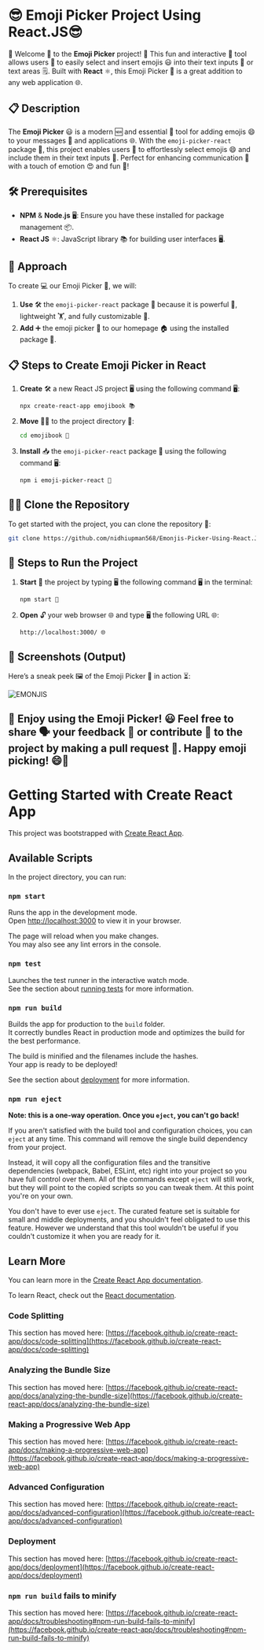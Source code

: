 # 😎 Emoji Picker Project Using React.JS😎

🎉 Welcome 🎉 to the **Emoji Picker** project! 🎨 This fun and interactive 🧩 tool allows users 👥 to easily select and insert emojis 😃 into their text inputs 📝 or text areas 🗒️. Built with **React** ⚛️, this Emoji Picker 🧩 is a great addition to any web application 🌐.

## 📋 Description

The **Emoji Picker** 😃 is a modern 🆕 and essential 💎 tool for adding emojis 😄 to your messages 💬 and applications 🌐. With the `emoji-picker-react` package 🧩, this project enables users 👥 to effortlessly select emojis 😄 and include them in their text inputs 📝. Perfect for enhancing communication 💬 with a touch of emotion 😍 and fun 🎉!

## 🛠️ Prerequisites

- **NPM** & **Node.js** 🖥️: Ensure you have these installed for package management 📦.
- **React JS** ⚛️: JavaScript library 📚 for building user interfaces 🖥️.

## 🚀 Approach

To create 💻 our Emoji Picker 🧩, we will:

1. **Use** 🛠️ the `emoji-picker-react` package 🧩 because it is powerful 💪, lightweight 🏋️, and fully customizable 🎨.
2. **Add** ➕ the emoji picker 🧩 to our homepage 🏠 using the installed package 🧩.

## 📋 Steps to Create Emoji Picker in React

1. **Create** 🛠️ a new React JS project 🖥️ using the following command 🖥️:

   ```bash
   npx create-react-app emojibook 📚
   ```

2. **Move** 🚶‍♂️ to the project directory 📂:

   ```bash
   cd emojibook 📂
   ```

3. **Install** 📥 the `emoji-picker-react` package 🧩 using the following command 🖥️:

   ```bash
   npm i emoji-picker-react 🧩
   ```

## 🧑‍💻 Clone the Repository

To get started with the project, you can clone the repository 📂:

```bash
git clone https://github.com/nidhiupman568/Emonjis-Picker-Using-React.JS.git
```

## 🚀 Steps to Run the Project

1. **Start** 🚀 the project by typing 🖥️ the following command 🖥️ in the terminal:

   ```bash
   npm start 🚀
   ```

2. **Open** 🔓 your web browser 🌐 and type 🖥️ the following URL 🌐:

   ```
   http://localhost:3000/ 🌐
   ```

## 📸 Screenshots (Output)

Here’s a sneak peek 🖼️ of the Emoji Picker 🧩 in action ⏳:

![EMONJIS](https://github.com/user-attachments/assets/a0a467eb-3854-40d4-adf9-458832c80c62)


## 🎉 Enjoy using the Emoji Picker! 😃 Feel free to share 🗣️ your feedback 📝 or contribute 🤝 to the project by making a pull request 🚀. Happy emoji picking! 😄🎉

# Getting Started with Create React App

This project was bootstrapped with [Create React App](https://github.com/facebook/create-react-app).

## Available Scripts

In the project directory, you can run:

### `npm start`

Runs the app in the development mode.\
Open [http://localhost:3000](http://localhost:3000) to view it in your browser.

The page will reload when you make changes.\
You may also see any lint errors in the console.

### `npm test`

Launches the test runner in the interactive watch mode.\
See the section about [running tests](https://facebook.github.io/create-react-app/docs/running-tests) for more information.

### `npm run build`

Builds the app for production to the `build` folder.\
It correctly bundles React in production mode and optimizes the build for the best performance.

The build is minified and the filenames include the hashes.\
Your app is ready to be deployed!

See the section about [deployment](https://facebook.github.io/create-react-app/docs/deployment) for more information.

### `npm run eject`

**Note: this is a one-way operation. Once you `eject`, you can't go back!**

If you aren't satisfied with the build tool and configuration choices, you can `eject` at any time. This command will remove the single build dependency from your project.

Instead, it will copy all the configuration files and the transitive dependencies (webpack, Babel, ESLint, etc) right into your project so you have full control over them. All of the commands except `eject` will still work, but they will point to the copied scripts so you can tweak them. At this point you're on your own.

You don't have to ever use `eject`. The curated feature set is suitable for small and middle deployments, and you shouldn't feel obligated to use this feature. However we understand that this tool wouldn't be useful if you couldn't customize it when you are ready for it.

## Learn More

You can learn more in the [Create React App documentation](https://facebook.github.io/create-react-app/docs/getting-started).

To learn React, check out the [React documentation](https://reactjs.org/).

### Code Splitting

This section has moved here: [https://facebook.github.io/create-react-app/docs/code-splitting](https://facebook.github.io/create-react-app/docs/code-splitting)

### Analyzing the Bundle Size

This section has moved here: [https://facebook.github.io/create-react-app/docs/analyzing-the-bundle-size](https://facebook.github.io/create-react-app/docs/analyzing-the-bundle-size)

### Making a Progressive Web App

This section has moved here: [https://facebook.github.io/create-react-app/docs/making-a-progressive-web-app](https://facebook.github.io/create-react-app/docs/making-a-progressive-web-app)

### Advanced Configuration

This section has moved here: [https://facebook.github.io/create-react-app/docs/advanced-configuration](https://facebook.github.io/create-react-app/docs/advanced-configuration)

### Deployment

This section has moved here: [https://facebook.github.io/create-react-app/docs/deployment](https://facebook.github.io/create-react-app/docs/deployment)

### `npm run build` fails to minify

This section has moved here: [https://facebook.github.io/create-react-app/docs/troubleshooting#npm-run-build-fails-to-minify](https://facebook.github.io/create-react-app/docs/troubleshooting#npm-run-build-fails-to-minify)
